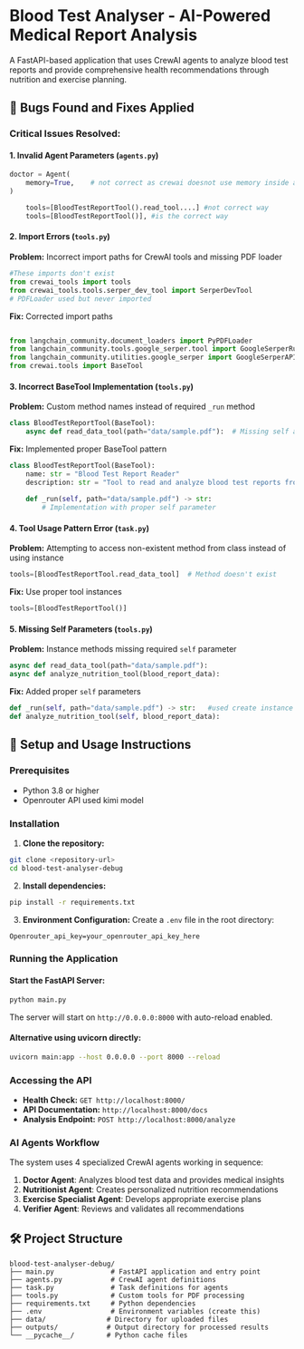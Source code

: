 # Blood Test Analyser - AI-Powered Medical Report Analysis

A FastAPI-based application that uses CrewAI agents to analyze blood test reports and provide comprehensive health recommendations through nutrition and exercise planning.

## 🔧 Bugs Found and Fixes Applied

### **Critical Issues Resolved:**

#### 1. **Invalid Agent Parameters** (`agents.py`)
```python
doctor = Agent(
    memory=True,    # not correct as crewai doesnot use memory inside agents
)
```

```python
    tools=[BloodTestReportTool().read_tool....] #not correct way
    tools=[BloodTestReportTool()], #is the correct way

```

#### 2. **Import Errors** (`tools.py`)
**Problem:** Incorrect import paths for CrewAI tools and missing PDF loader
```python
#These imports don't exist
from crewai_tools import tools
from crewai_tools.tools.serper_dev_tool import SerperDevTool
# PDFLoader used but never imported
```

**Fix:** Corrected import paths
```python

from langchain_community.document_loaders import PyPDFLoader
from langchain_community.tools.google_serper.tool import GoogleSerperRun
from langchain_community.utilities.google_serper import GoogleSerperAPIWrapper
from crewai.tools import BaseTool
```

#### 3. **Incorrect BaseTool Implementation** (`tools.py`)
**Problem:** Custom method names instead of required `_run` method
```python
class BloodTestReportTool(BaseTool):
    async def read_data_tool(path="data/sample.pdf"):  # Missing self and wrong method used
```

**Fix:** Implemented proper BaseTool pattern
```python
class BloodTestReportTool(BaseTool):
    name: str = "Blood Test Report Reader"
    description: str = "Tool to read and analyze blood test reports from PDF files"
    
    def _run(self, path="data/sample.pdf") -> str:
        # Implementation with proper self parameter
```

#### 4. **Tool Usage Pattern Error** (`task.py`)
**Problem:** Attempting to access non-existent method from class instead of using instance
```python
tools=[BloodTestReportTool.read_data_tool]  # Method doesn't exist
```

**Fix:** Use proper tool instances
```python
tools=[BloodTestReportTool()]  
```

#### 5. **Missing Self Parameters** (`tools.py`)
**Problem:** Instance methods missing required `self` parameter
```python
async def read_data_tool(path="data/sample.pdf"): 
async def analyze_nutrition_tool(blood_report_data):
```

**Fix:** Added proper `self` parameters
```python
def _run(self, path="data/sample.pdf") -> str:   #used create instance _run()
def analyze_nutrition_tool(self, blood_report_data):
```


## 🚀 Setup and Usage Instructions

### **Prerequisites**
- Python 3.8 or higher
- Openrouter API used kimi model

### **Installation**

1. **Clone the repository:**
```bash
git clone <repository-url>
cd blood-test-analyser-debug
```

2. **Install dependencies:**
```bash
pip install -r requirements.txt
```

3. **Environment Configuration:**
Create a `.env` file in the root directory:
```env
Openrouter_api_key=your_openrouter_api_key_here
```

### **Running the Application**

#### **Start the FastAPI Server:**
```bash
python main.py
```
The server will start on `http://0.0.0.0:8000` with auto-reload enabled.

#### **Alternative using uvicorn directly:**
```bash
uvicorn main:app --host 0.0.0.0 --port 8000 --reload
```

### **Accessing the API**
- **Health Check:** `GET http://localhost:8000/`
- **API Documentation:** `http://localhost:8000/docs`
- **Analysis Endpoint:** `POST http://localhost:8000/analyze`


### **AI Agents Workflow**

The system uses 4 specialized CrewAI agents working in sequence:

1. **Doctor Agent**: Analyzes blood test data and provides medical insights
2. **Nutritionist Agent**: Creates personalized nutrition recommendations
3. **Exercise Specialist Agent**: Develops appropriate exercise plans
4. **Verifier Agent**: Reviews and validates all recommendations

## 🛠 Project Structure

```
blood-test-analyser-debug/
├── main.py              # FastAPI application and entry point
├── agents.py            # CrewAI agent definitions
├── task.py              # Task definitions for agents
├── tools.py             # Custom tools for PDF processing
├── requirements.txt     # Python dependencies
├── .env                 # Environment variables (create this)
├── data/               # Directory for uploaded files
├── outputs/            # Output directory for processed results
└── __pycache__/        # Python cache files
```
